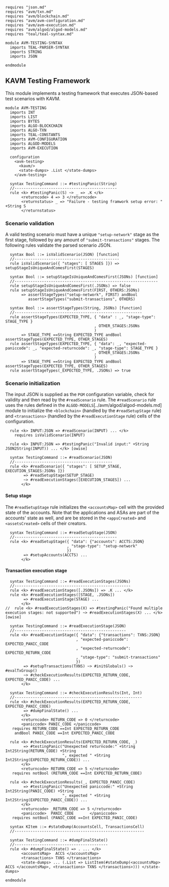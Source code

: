 ```k
requires "json.md"
requires "avm/txn.md"
requires "avm/blockchain.md"
requires "avm/avm-configuration.md"
requires "avm/avm-execution.md"
requires "avm/algod/algod-models.md"
requires "teal/teal-syntax.md"

module AVM-TESTING-SYNTAX
  imports TEAL-PARSER-SYNTAX
  imports STRING
  imports JSON

endmodule
```

KAVM Testing Framework
----------------------

This module implements a testing framework that executes JSON-based test scenarios with KAVM.

```k
module AVM-TESTING
  imports INT
  imports LIST
  imports BYTES
  imports ALGO-BLOCKCHAIN
  imports ALGO-TXN
  imports TEAL-CONSTANTS
  imports AVM-CONFIGURATION
  imports ALGOD-MODELS
  imports AVM-EXECUTION

  configuration
    <avm-testing>
      <kavm/>
      <state-dumps> .List </state-dumps>
    </avm-testing>
```

```k
  syntax TestingCommand ::= #testingPanic(String)
  //---------------------------------------------
  rule <k> #testingPanic(S) ~> _ => .K </k>
       <returncode> 4 => 3 </returncode>
       <returnstatus> _ => "Failure - testing framwork setup error: " +String S
       </returnstatus>
```


### Scenario validation

A valid testing scenario must have a unique `"setup-network"` stage as the first stage, followed by any amount of `"submit-transactions"` stages.
The following rules validate the parsed scenario JSON.

```k
  syntax Bool ::= isValidScenario(JSON) [function]
  //----------------------------------------------
  rule isValidScenario({ "stages": [ STAGES ]}) => setupStageIsUniqueAndComesFirst(STAGES)

  syntax Bool ::= setupStageIsUniqueAndComesFirst(JSONs) [function]
  //---------------------------------------------------------------
  rule setupStageIsUniqueAndComesFirst(.JSONs) => false
  rule setupStageIsUniqueAndComesFirst(FIRST, OTHERS:JSONs)
       => assertStageTypes("setup-network", FIRST) andBool
          assertStageTypes("submit-transactions", OTHERS)

  syntax Bool ::= assertStageTypes(String, JSONs) [function]
  //--------------------------------------------------------
  rule assertStageTypes(EXPECTED_TYPE, { "data" : _, "stage-type": STAGE_TYPE }
                                       , OTHER_STAGES:JSONs
                                       )
       => STAGE_TYPE ==String EXPECTED_TYPE andBool assertStageTypes(EXPECTED_TYPE, OTHER_STAGES)
  rule assertStageTypes(EXPECTED_TYPE, { "data": _, "expected-paniccode": _, "expected-returncode": _, "stage-type": STAGE_TYPE }
                                       , OTHER_STAGES:JSONs
                                       )
       => STAGE_TYPE ==String EXPECTED_TYPE andBool assertStageTypes(EXPECTED_TYPE, OTHER_STAGES)
  rule assertStageTypes(_EXPECTED_TYPE, .JSONs) => true
```


### Scenario initialization

The input JSON is supplied as the `PGM` configuration variable, check for validity and then read by the `#readScenario` rule.
The `#readScenario` rule uses the rules defined in the `ALGOD-MODELS`[../avm/algod/algod-models.md] module
to initialize the `<blockchain>` (handled by the `#readSetupStage` rule) and `<transactions>` (handled by the `#readExecutionStage` rule)
cells of the configuration.

```k
  rule <k> INPUT:JSON => #readScenario(INPUT) ... </k>
    requires isValidScenario(INPUT)

  rule <k> INPUT:JSON => #testingPanic("Invalid input:" +String JSON2String(INPUT)) ... </k> [owise]

  syntax TestingCommand ::= #readScenario(JSON)
  //-------------------------------------------
  rule <k> #readScenario({ "stages": [ SETUP_STAGE, EXECUTION_STAGES:JSONs ]})
        => #readSetupStage(SETUP_STAGE)
        ~> #readExecutionStages([EXECUTION_STAGES]) ...
       </k>
```

#### Setup stage
The `#readSetupStage` rule initializes the `<accountsMap>` cell with the provided state of the accounts.
Note that the applications and ASAs are part of the accounts' state as well, and are be stored in the `<appsCreated>` and `<assetsCreated>` cells of their creators.

```k
  syntax TestingCommand ::= #readSetupStage(JSON)
  //---------------------------------------------
  rule <k> #readSetupStage({ "data": {"accounts": ACCTS:JSON}
                           , "stage-type": "setup-network"
                           })
        => #setupAccounts(ACCTS) ...
       </k>
```

#### Transaction execution stage

```k
  syntax TestingCommand ::= #readExecutionStages(JSONs)
  //---------------------------------------------------
  rule <k> #readExecutionStages([.JSONs]) => .K ... </k>
  rule <k> #readExecutionStages([STAGE, .JSONs])
        => #readExecutionStage(STAGE) ...
       </k>
//  rule <k> #readExecutionStages(X) => #testingPanic("Found multiple execution stages: not supported") ~> #readExecutionStages(X) ... </k> [owise]

  syntax TestingCommand ::= #readExecutionStage(JSON)
  //-------------------------------------------------
  rule <k> #readExecutionStage({ "data": {"transactions": TXNS:JSON}
                               , "expected-paniccode": EXPECTED_PANIC_CODE
                               , "expected-returncode": EXPECTED_RETURN_CODE
                               , "stage-type": "submit-transactions"
                               })
        => #setupTransactions(TXNS) ~> #initGlobals() ~> #evalTxGroup()
        ~> #checkExecutionResults(EXPECTED_RETURN_CODE, EXPECTED_PANIC_CODE) ...
       </k>

  syntax TestingCommand ::= #checkExecutionResults(Int, Int)
  //--------------------------------------------------------
  rule <k> #checkExecutionResults(EXPECTED_RETURN_CODE, EXPECTED_PANIC_CODE)
        => #dumpFinalState() ...
       </k>
       <returncode> RETURN_CODE => 0 </returncode>
       <paniccode> PANIC_CODE </paniccode>
   requires RETURN_CODE ==Int EXPECTED_RETURN_CODE
    andBool PANIC_CODE ==Int EXPECTED_PANIC_CODE

  rule <k> #checkExecutionResults(EXPECTED_RETURN_CODE, _)
        => #testingPanic("Unexpected returncode:" +String Int2String(RETURN_CODE) +String
                         ", expected " +String Int2String(EXPECTED_RETURN_CODE)) ...
       </k>
       <returncode> RETURN_CODE => 5 </returncode>
   requires notBool (RETURN_CODE ==Int EXPECTED_RETURN_CODE)

  rule <k> #checkExecutionResults(_, EXPECTED_PANIC_CODE)
        => #testingPanic("Unexpected paniccode:" +String Int2String(PANIC_CODE) +String
                         ", expected " +String Int2String(EXPECTED_PANIC_CODE)) ...
       </k>
       <returncode> _RETURN_CODE => 5 </returncode>
       <paniccode>  PANIC_CODE       </paniccode>
   requires notBool (PANIC_CODE ==Int EXPECTED_PANIC_CODE)

  syntax KItem ::= #stateDump(AccountsCell, TransactionsCell)
  //---------------------------------------------------------

  syntax TestingCommand ::= #dumpFinalState()
  //-----------------------------------------
  rule <k> #dumpFinalState() => . ... </k>
       <accountsMap>  ACCS </accountsMap>
       <transactions> TXNS </transactions>
       <state-dumps> ... (.List => ListItem(#stateDump(<accountsMap> ACCS </accountsMap>, <transactions> TXNS </transactions>))) </state-dumps>
```

```k
endmodule
```
